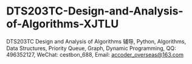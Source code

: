 # DTS203TC-Design-and-Analysis-of-Algorithms-XJTLU
DTS203TC Design and Analysis of Algorithms 辅导, Python, Algorithms, Data Structures, Priority Queue, Graph, Dynamic Programming, QQ: 496352127, WeChat: cestbon_688, Email: accoder_overseas@163.com
